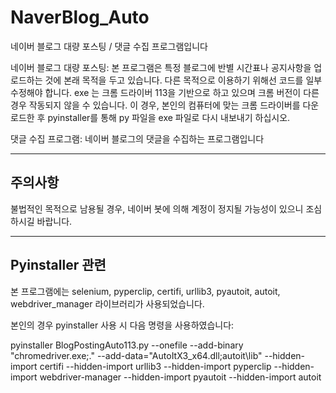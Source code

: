 # NaverBlog_Auto

 네이버 블로그 대량 포스팅 / 댓글 수집 프로그램입니다

 네이버 블로그 대량 포스팅: 
 본 프로그램은 특정 블로그에 반별 시간표나 공지사항을 업로드하는 것에 본래 목적을 두고 있습니다. 다른 목적으로 이용하기 위해선 코드를 일부 수정해야 합니다. 
 exe 는 크롬 드라이버 113을 기반으로 하고 있으며 크롬 버전이 다른 경우 작동되지 않을 수 있습니다. 이 경우, 본인의 컴퓨터에 맞는 크롬 드라이버를 다운로드한 후 pyinstaller를 통해 py 파일을 exe 파일로 다시 내보내기 하십시오.

 댓글 수집 프로그램:
 네이버 블로그의 댓글을 수집하는 프로그램입니다

-------------------------------
주의사항
-------------------------------
불법적인 목적으로 남용될 경우, 네이버 봇에 의해 계정이 정지될 가능성이 있으니 조심하시길 바랍니다.

-------------------------------
Pyinstaller 관련
-------------------------------
본 프로그램에는
selenium, pyperclip, certifi, urllib3, pyautoit, autoit, webdriver_manager 라이브러리가 사용되었습니다.

본인의 경우 pyinstaller 사용 시 다음 명령을 사용하였습니다:

pyinstaller BlogPostingAuto113.py --onefile --add-binary "chromedriver.exe;." --add-data="AutoItX3_x64.dll;autoit\lib" --hidden-import certifi --hidden-import urllib3 --hidden-import pyperclip --hidden-import webdriver-manager --hidden-import pyautoit --hidden-import autoit
